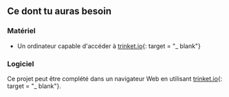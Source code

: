 ## Ce dont tu auras besoin

### Matériel

+ Un ordinateur capable d'accéder à [trinket.io](https://trinket.io){: target = "_ blank"}

### Logiciel

Ce projet peut être complété dans un navigateur Web en utilisant [trinket.io](https://trinket.io){: target = "_ blank"}.